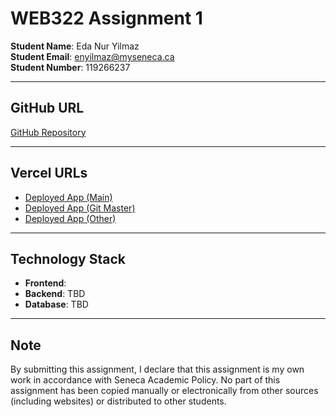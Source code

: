 # WEB322 Assignment 1

**Student Name**: Eda Nur Yilmaz  
**Student Email**: enyilmaz@myseneca.ca  
**Student Number**: 119266237  

---

## **GitHub URL**
[GitHub Repository](https://github.com/EdaNurYil/WEB322_Assigment.git)

---

## **Vercel URLs**
- [Deployed App (Main)](https://web-322-assigment.vercel.app/)  
- [Deployed App (Git Master)](https://web-322-assigment-git-master-eda-nur-yilmazs-projects.vercel.app/)  
- [Deployed App (Other)](https://web-322-assigment-f5kf3aejw-eda-nur-yilmazs-projects.vercel.app/)  

---

## **Technology Stack**

- **Frontend**:  
- **Backend**: TBD  
- **Database**: TBD  

---

## **Note**

By submitting this assignment, I declare that this assignment is my own work in accordance with Seneca Academic Policy. No part of this assignment has been copied manually or electronically from other sources (including websites) or distributed to other students.